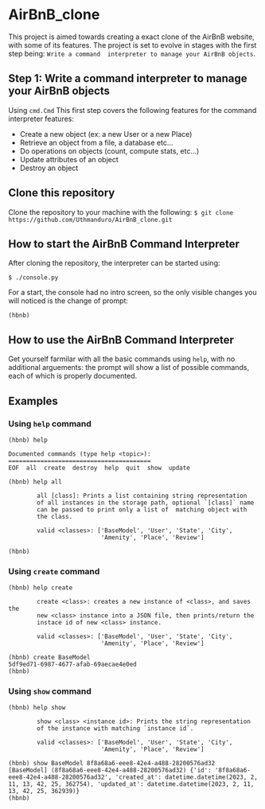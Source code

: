 # AirBnB_clone

This project is aimed towards creating a exact clone of the
AirBnB website, with some of its features. The project is set to
evolve in stages with the first step being: `Write a command 
interpreter to manage your AirBnB objects`.

## Step 1: Write a command interpreter to manage your AirBnB objects
Using ```cmd.Cmd``` This first step covers the following features 
for the command interpreter features:

+ Create a new object (ex: a new User or a new Place)
+ Retrieve an object from a file, a database etc…
+ Do operations on objects (count, compute stats, etc…)
+ Update attributes of an object
+ Destroy an object


## Clone this repository
Clone the repository to your machine with the following:
```$ git clone https://github.com/Uthmanduro/AirBnB_clone.git```


## How to start the AirBnB Command Interpreter
After cloning the repository, the interpreter can be started using:

```
$ ./console.py
```


For a start, the console had no intro screen, so the only visible
changes you will noticed is the change of prompt:

```
(hbnb)
```


## How to use the AirBnB Command Interpreter
Get yourself farmilar with all the basic commands using `help`,
with no additional arguements: the prompt will show a list of
possible commands, each of which is properly documented.

## Examples

### Using `help` command

```
(hbnb) help

Documented commands (type help <topic>):
========================================
EOF  all  create  destroy  help  quit  show  update

(hbnb) help all

        all [class]: Prints a list containing string representation
        of all instances in the storage path, optional `[class]` name
        can be passed to print only a list of  matching object with
        the class.

        valid <classes>: ['BaseModel', 'User', 'State', 'City',
                          'Amenity', 'Place', 'Review']
        
(hbnb)  
```


### Using `create` command

```
(hbnb) help create

        create <class>: creates a new instance of <class>, and saves the
        new <class> instance into a JSON file, then prints/return the
        instace id of new <class> instance.

        valid <classes>: ['BaseModel', 'User', 'State', 'City',
                          'Amenity', 'Place', 'Review']
        
(hbnb) create BaseModel
5df9ed71-6987-4677-afab-69aecae4e0ed
(hbnb) 
```


### Using `show` command

```
(hbnb) help show

        show <class> <instance id>: Prints the string representation
        of the instance with matching `instance id`.

        valid <classes>: ['BaseModel', 'User', 'State', 'City',
                          'Amenity', 'Place', 'Review']
        
(hbnb) show BaseModel 8f8a68a6-eee8-42e4-a488-28200576ad32
[BaseModel] (8f8a68a6-eee8-42e4-a488-28200576ad32) {'id': '8f8a68a6-eee8-42e4-a488-28200576ad32', 'created_at': datetime.datetime(2023, 2, 11, 13, 42, 25, 362754), 'updated_at': datetime.datetime(2023, 2, 11, 13, 42, 25, 362939)}
(hbnb) 
```
